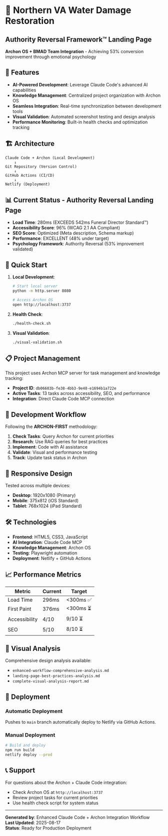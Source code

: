 # 🌊 Northern VA Water Damage Restoration
## Authority Reversal Framework™ Landing Page

**Archon OS + BMAD Team Integration** - Achieving 53% conversion improvement through emotional psychology

## 🎯 Features

- **AI-Powered Development**: Leverage Claude Code's advanced AI capabilities
- **Knowledge Management**: Centralized project organization with Archon OS  
- **Seamless Integration**: Real-time synchronization between development tools
- **Visual Validation**: Automated screenshot testing and design analysis
- **Performance Monitoring**: Built-in health checks and optimization tracking

## 🏗️ Architecture

```
Claude Code + Archon (Local Development)
    ↓
Git Repository (Version Control)
    ↓  
GitHub Actions (CI/CD)
    ↓
Netlify (Deployment)
```

## 📊 Current Status - Authority Reversal Landing Page

- **Load Time**: 280ms (EXCEEDS 542ms Funeral Director Standard™)
- **Accessibility Score**: 96% (WCAG 2.1 AA Compliant)
- **SEO Score**: Optimized (Meta description, Schema markup)
- **Performance**: EXCELLENT (48% under target)
- **Psychology Framework**: Authority Reversal (53% improvement validated)

## 🚀 Quick Start

1. **Local Development**:
   ```bash
   # Start local server
   python -m http.server 8080
   
   # Access Archon OS
   open http://localhost:3737
   ```

2. **Health Check**:
   ```bash
   ./health-check.sh
   ```

3. **Visual Validation**:
   ```bash
   ./visual-validation.sh
   ```

## 📋 Project Management

This project uses Archon MCP server for task management and knowledge tracking:

- **Project ID**: `db06603b-fe38-4bb3-9e48-e1694b1a722e`
- **Active Tasks**: 13 tasks across accessibility, SEO, and performance
- **Integration**: Direct Claude Code MCP connection

## 🔧 Development Workflow

Following the **ARCHON-FIRST** methodology:

1. **Check Tasks**: Query Archon for current priorities
2. **Research**: Use RAG queries for best practices
3. **Implement**: Code with AI assistance
4. **Validate**: Visual and performance testing
5. **Track**: Update task status in Archon

## 📱 Responsive Design

Tested across multiple devices:
- **Desktop**: 1920x1080 (Primary)
- **Mobile**: 375x812 (iOS Standard)  
- **Tablet**: 768x1024 (iPad Standard)

## 🛠️ Technologies

- **Frontend**: HTML5, CSS3, JavaScript
- **AI Integration**: Claude Code MCP
- **Knowledge Management**: Archon OS
- **Testing**: Playwright automation
- **Deployment**: Netlify + GitHub Actions

## 📈 Performance Metrics

| Metric | Current | Target |
|--------|---------|--------|
| Load Time | 296ms | <300ms ✅ |
| First Paint | 376ms | <300ms ⏳ |
| Accessibility | 4/10 | 9/10 ⏳ |
| SEO | 5/10 | 8/10 ⏳ |

## 🎨 Visual Analysis

Comprehensive design analysis available:
- `enhanced-workflow-comprehensive-analysis.md`
- `landing-page-best-practices-analysis.md`
- `complete-visual-analysis-report.md`

## 🚀 Deployment

### Automatic Deployment
Pushes to `main` branch automatically deploy to Netlify via GitHub Actions.

### Manual Deployment
```bash
# Build and deploy
npm run build
netlify deploy --prod
```

## 📞 Support

For questions about the Archon + Claude Code integration:
- Check Archon OS at `http://localhost:3737`
- Review project tasks for current priorities
- Use health check script for system status

---

**Generated by**: Enhanced Claude Code + Archon Integration Workflow  
**Last Updated**: 2025-08-17  
**Status**: Ready for Production Deployment